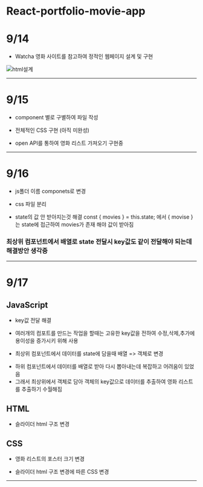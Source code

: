 # React-portfolio-movie-app

# 9/14

+ Watcha 영화 사이트를 참고하여 정적인 웹페이지 설계 및 구현

![html설계](https://user-images.githubusercontent.com/54167419/93066221-b20d8c80-f6b4-11ea-99b1-8d92c2a31c1e.png)


* * *



# 9/15

+ component 별로 구별하여 파일 작성 

+ 전체적인 CSS 구현 (아직 미완성)

+ open API를 통하여 영화 리스트 가져오기 구현중  



* * *

# 9/16

+ js폴더 이름 componets로 변경

+ css 파일 분리

+ state의 값 안 받아지는것 해결
       const { movies } = this.state; 에서  { movise }는 state에 접근하여 movies가 존재 해야 값이 받아짐
  
### 최상위 컴포넌트에서 배열로 state 전달시 key값도 같이 전달해야 되는데 해결방안 생각중  




* * *


# 9/17
## JavaScript
 +  key값 전달 해결 
  - 여러개의 컴포트를 만드는 작업을 할때는 고유한 key값을 전하여 수정,삭제,추가에 용이성을 증가시키 위해 사용

 
 
+ 최상위 컴포넌트에서 데이터를 state에 담을때 배열 => 객체로 변경
 - 하위 컴포넌트에서 데이터를 배열로 받아 다시 뽑아내는데 복잡하고 어려움이 있었음 
  - 그래서 최상위에서 객체로 담아 객체의 key값으로 데이터를 추출하여 영화 리스트를 추출하기 수월해짐
 
 
## HTML 

+ 슬라이더 html 구조 변경


## CSS 

+ 영화 리스트의 포스터 크기 변경 


+ 슬라이더 html 구조 변경에 따른 CSS 변경  


* * *

